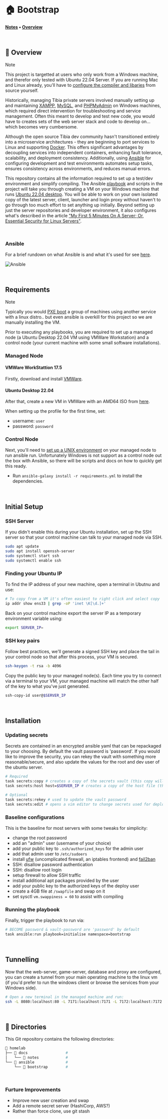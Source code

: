 # 🏠 Bootstrap

**[Notes](#Notes) • [Overview](#Requirements)**

<br>

## 📖 Overview

> [!NOTE]
>
> This project is targetted at users who only work from a Windows machine, and therefor only tested with Ubuntu 22.04 Server.  If you are running Mac and Linux already, you'll have to [configure the compiler and libaries](#) from source yourself.

Historically, managing Tibia private servers involved manually setting up and maintaining [XAMPP](https://www.apachefriends.org/), [MySQL](https://www.mysql.com/), and [PHPMyAdmin](https://www.phpmyadmin.net/) on Windows machines, which required direct intervention for troubleshooting and service management.  Often this meant to develop and test new code, you would have to creates sets of the web server stack and code to develop on... which becomes very cumbersome.

Although the open source Tibia dev community hasn't transitioned entirely into a microservice architectures - they are beginning to port services to Linux and supporting [Docker](https://www.docker.com/).  This offers significant advantages by decoupling services into independent containers, enhancing fault tolerance, scalability, and deployment consistency. Additionally, using [Ansible](https://www.ansible.com/) for configuring development and test environments automates setup tasks, ensures consistency across environments, and reduces manual errors.

This repository contains all the information required to set up a test/dev environment and simplify compiling.  The Ansible [playbook](ansible\bootstrap\playbooks\initialise.yml) and scripts in the project will take you through creating a VM on your Windows machine that runs [Ubuntu 22.04 desktop](https://releases.ubuntu.com/jammy/).  You will be able to work on your own isolated copy of the latest server, client, launcher and login proxy without haven't to go through too much effort to set anything up initially.  Beyond setting up just the server repositories and developer environment, it also configures what's described in the article ["My First 5 Minutes On A Server; Or, Essential Security for Linux Servers"](https://web.archive.org/web/20201112012219/https://plusbryan.com/my-first-5-minutes-on-a-server-or-essential-security-for-linux-servers). 


<br>

### Ansible
For a brief rundown on what Ansible is and what it's used for see [here](https://pronteff.com/understanding-ansible-concepts/).

![Ansible](docs/src/assets/images/ansible.jpg)

<br>

## Requirements

> [!NOTE]
>
> Typically you would [PXE boot](https://www.reddit.com/r/homelab/comments/p4v4w4/eli5_pxe_boot_how_do_i_simply_install_ubuntu_from/) a group of machines using another service with a linux distro.. but even ansible is overkill for this project so we are manually installing the VM.

Prior to executing any playbooks, you are required to set up a managed node (a Ubuntu Desktop 22.04 VM using VMWare Workstation) and a control node (your current machine with some small software installations).

### Managed Node

#### VMWare WorkStattion 17.5 
Firstly, download and install [VMWare](https://softwareupdate.vmware.com/cds/vmw-desktop/ws/17.5.1/23298084/windows/core/).

#### Ubuntu Desktop 22.04
After that, create a new VM in VMWare with an AMD64 ISO from [here](https://releases.ubuntu.com/jammy/).  

When setting up the profile for the first time, set:
- username: ```user```
- password: ```password```

### Control Node
Next, you'll need to [set up a UNIX environment](https://docs.ansible.com/ansible/latest/installation_guide/index.html) on your managed node to run ansible run.  Unfortunately Windows is not support as a control node out the box with Ansible, so there will be scripts and docs on how to quickly get this ready. 
- Run `ansible-galaxy install -r requirements.yml` to install the dependencies.

<br>

## Initial Setup

### SSH Server
If you didn't enable this during your Ubuntu installation, set up the SSH server so that your control machine can talk to your managed node via SSH.

```sh
sudo apt update
sudo apt install openssh-server
sudo systemctl start ssh
sudo systemctl enable ssh
```

### Finding your Ubuntu IP

To find the IP address of your new machine, open a terminal in Ubutnu and use:
```sh
# To copy from a VM it's often easiest to right click and select copy
ip addr show ens33 | grep -oP 'inet \K[\d.]+'
```

Back on your control machine export the server IP as a temporary environment variable using:
```sh
export SERVER_IP=
```

### SSH key pairs
Follow best practices, we'll generate a signed SSH key and place the tail in your control node so that after this process, your VM is secured.

```zsh
ssh-keygen -t rsa -b 4096
```

Copy the public key to your managed node(s).  Each time you try to connect via a terminal to your VM, your managed machine will match the other half of the key to what you've just generated.
```zsh
ssh-copy-id user@$SERVER_IP
```

<br>

## Installation

### Updating secrets

Secrets are contained in an encrypted ansible yaml that can be repackaged to your choosing. By default the vault password is 'password'.  If you would like to improve the security, you can rekey the vault with something more reasonable/secure, and also update the values for the root and dev user of the ubuntu server.

```sh
# Required
task secrets:copy # creates a copy of the secrets vault (this copy will only ever exist on your local machine)
task secrets:host host=$SERVER_IP # creates a copy of the host file (this copy will only ever exist on your local machine)

# Optional
task secrets:rekey # used to update the vault password
task secrets:edit # opens a vim editor to change secrets used for deployments
```

### Baseline configurations

This is the baseline for most servers with some tweaks for simplicity: 

- change the root password
- add an "admin" user (username of your choice)
- add your public key to `.ssh/authorized_keys` for the admin user
- add that admin user to `/etc/sudoers`
- install [ufw](https://launchpad.net/ufw) (uncomplicated firewall, an iptables frontend) and [fail2ban](https://www.fail2ban.org/)
- SSH: disallow password authentication
- SSH: disallow root login
- setup firewall to allow SSH traffic
- install additional apt packages provided by the user
- add your public key to the authorized keys of the deploy user
- create a 4GB file at `/swapfile` and swap on it
- set sysctl `vm.swappiness = 60` to assist with compiling

### Running the playbook

Finally, trigger the playbook to run via:

```sh
# BECOME password & vault-password are 'password' by default
task ansible:run playbook=initialise namespace=bootstrap
```

<br>

## Tunnelling

Now that the web-server, game-server, database and proxy are configured, you can create a tunnel from your main operating machine to the linux vm (if you'd prefer to run the windows client or browse the services from your Windows side).
```sh
# Open a new terminal in the managed machine and run:
ssh -L 8080:localhost:80 -L 7171:localhost:7171 -L 7172:localhost:7172 -L 22:localhost:22 -L 3306:localhost:3306 [USERNAME]@[VM IP ADDRESS]
```

<br>

## 📁 Directories

This Git repository contains the following directories:

```zsh
📁 homelab
├── 📁 docs                 # 
│   └── 📁 notes            #          
└── 📁 ansible              # 
    └── 📁 bootstrap        # 
```

<br>

### Furture Improvements

- Improve new user creation and swap
- Add a remote secret server (HashiCorp, AWS?)
- Rather than force clone, use git stash
